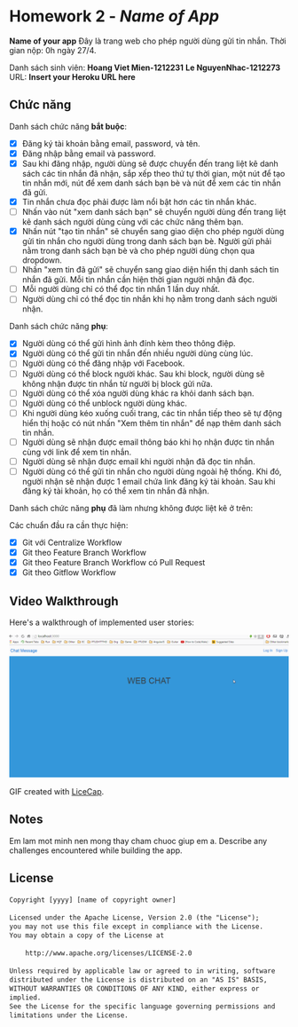 # Homework 2 - *Name of App*

**Name of your app** Đây là trang web cho phép người dùng gửi tin nhắn. Thời gian nộp: 0h ngày 27/4.

Danh sách sinh viên: **Hoang Viet Mien-1212231**
					 **Le NguyenNhac-1212273**
URL: **Insert your Heroku URL here**

## Chức năng

Danh sách chức năng **bắt buộc**:

* [x] Đăng ký tài khoản bằng email, password, và tên.
* [x] Đăng nhập bằng email và password.
* [x] Sau khi đăng nhập, người dùng sẽ được chuyển đến trang liệt kê danh sách các tin nhắn đã nhận, sắp xếp theo thứ tự thời gian, một nút để tạo tin nhắn mới, nút để xem danh sách bạn bè và nút để xem các tin nhắn đã gửi.
* [x] Tin nhắn chưa đọc phải được làm nổi bật hơn các tin nhắn khác.
* [ ] Nhấn vào nút "xem danh sách bạn" sẽ chuyển người dùng đến trang liệt kê danh sách người dùng cùng với các chức năng thêm bạn.
* [x] Nhấn nút "tạo tin nhắn" sẽ chuyển sang giao diện cho phép người dùng gửi tin nhắn cho người dùng trong danh sách bạn bè. Người gửi phải nằm trong danh sách bạn bè và cho phép người dùng chọn qua dropdown.
* [ ] Nhấn "xem tin đã gửi" sẽ chuyển sang giao diện hiển thị danh sách tin nhắn đã gửi. Mỗi tin nhắn cần hiện thời gian người nhận đã đọc.
* [ ] Mỗi người dùng chỉ có thể đọc tin nhắn 1 lần duy nhất.
* [ ] Người dùng chỉ có thể đọc tin nhắn khi họ nằm trong danh sách người nhận.

Danh sách chức năng **phụ**:

* [x] Người dùng có thể gửi hình ảnh đính kèm theo thông điệp.
* [x] Người dùng có thể gửi tin nhắn đến nhiều người dùng cùng lúc.
* [ ] Người dùng có thể đăng nhập với Facebook.
* [ ] Người dùng có thể block người khác. Sau khi block, người dùng sẽ không nhận được tin nhắn từ người bị block gửi nữa.
* [ ] Người dùng có thể xóa người dùng khác ra khỏi danh sách bạn.
* [ ] Người dùng có thể unblock người dùng khác.
* [ ] Khi người dùng kéo xuống cuối trang, các tin nhắn tiếp theo sẽ tự động hiển thị hoặc có nút nhấn "Xem thêm tin nhắn" để nạp thêm danh sách tin nhắn.
* [ ] Người dùng sẽ nhận được email thông báo khi họ nhận được tin nhắn cùng với link để xem tin nhắn.
* [ ] Người dùng sẽ nhận được email khi người nhận đã đọc tin nhắn.
* [ ] Người dùng có thể gửi tin nhắn cho người dùng ngoài hệ thống. Khi đó, người nhận sẽ nhận được 1 email chứa link đăng ký tài khoản. Sau khi đăng ký tài khoản, họ có thể xem tin nhắn đã nhận.

Danh sách chức năng **phụ** đã làm nhưng không được liệt kê ở trên:

Các chuẩn đầu ra cần thực hiện:
* [x] Git với Centralize Workflow
* [x] Git theo Feature Branch Workflow
* [x] Git theo Feature Branch Workflow có Pull Request
* [x] Git theo Gitflow Workflow
## Video Walkthrough

Here's a walkthrough of implemented user stories:

![Video Walkthrough](bt2.gif)

GIF created with [LiceCap](http://www.cockos.com/licecap/).



## Notes
Em lam mot minh nen mong thay cham chuoc giup em a.
Describe any challenges encountered while building the app.

## License

    Copyright [yyyy] [name of copyright owner]

    Licensed under the Apache License, Version 2.0 (the "License");
    you may not use this file except in compliance with the License.
    You may obtain a copy of the License at

        http://www.apache.org/licenses/LICENSE-2.0

    Unless required by applicable law or agreed to in writing, software
    distributed under the License is distributed on an "AS IS" BASIS,
    WITHOUT WARRANTIES OR CONDITIONS OF ANY KIND, either express or implied.
    See the License for the specific language governing permissions and
    limitations under the License.
